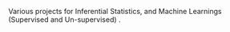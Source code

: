Various projects for Inferential Statistics, and Machine Learnings (Supervised and Un-supervised) .

